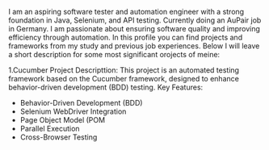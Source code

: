 I am an aspiring software tester and automation engineer with a strong foundation in Java, Selenium, and API testing. Currently doing an AuPair job in Germany. I am passionate about ensuring software quality and improving efficiency through automation.
In this profile you can find projects and frameworks from my study and previous job experiences. Below I will leave a short description for some most significant orojects of meine:

1.Cucumber Project
Descripttion:  This project is an automated testing framework based on the Cucumber framework, designed to enhance behavior-driven development (BDD) testing.
Key Features: 
- Behavior-Driven Development (BDD)
- Selenium WebDriver Integration
- Page Object Model (POM
- Parallel Execution
- Cross-Browser Testing
<!--- # ![](https://github.com/vSunShineJk/vSunShineJk/blob/main/wallpaperflare.com_wallpaper%20(1).jpg) --->

<!--
**vSunShineJk/vSunShineJk** is a ✨ _special_ ✨ repository because its `README.md` (this file) appears on your GitHub profile.

Here are some ideas to get you started:

- 🔭 I’m currently working on ...
- 🌱 I’m currently learning ...
- 👯 I’m looking to collaborate on ...
- 🤔 I’m looking for help with ...
- 💬 Ask me about ...
- 📫 How to reach me: ...
- 😄 Pronouns: ...
- ⚡ Fun fact: ...
-->
